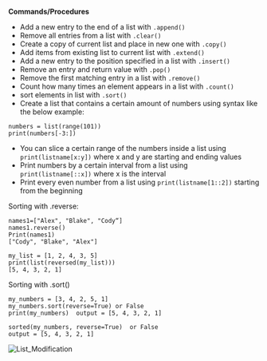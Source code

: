 **Commands/Procedures**

- Add a new entry to the end of a list with ``.append()``
- Remove all entries from a list with ``.clear()``
- Create a copy of current list and place in new one with ``.copy()``
- Add items from existing list to current list with ``.extend()``
- Add a new entry to the position specified in a list with ``.insert()``
- Remove an entry and return value with ``.pop()``
- Remove the first matching entry in a list with ``.remove()``
- Count how many times an element appears in a list with ``.count()``
- sort elements in list with ``.sort()``
- Create a list that contains a certain amount of numbers using syntax like the below example:
```
numbers = list(range(101))
print(numbers[-3:])
```
- You can slice a certain range of the numbers inside a list using ``print(listname[x:y])`` where x and y are starting and ending values
- Print numbers by a certain interval from a list using ``print(listname[::x])`` where x is the interval
- Print every even number from a list using ``print(listname[1::2])`` starting from the beginning

Sorting with .reverse:
```
names1=["Alex", "Blake", "Cody“]
names1.reverse()
Print(names1)
["Cody", "Blake", "Alex"]

my_list = [1, 2, 4, 3, 5]
print(list(reversed(my_list)))
[5, 4, 3, 2, 1]
```

Sorting with .sort()
```
my_numbers = [3, 4, 2, 5, 1]
my_numbers.sort(reverse=True) or False
print(my_numbers)  output = [5, 4, 3, 2, 1]

sorted(my_numbers, reverse=True)  or False
output = [5, 4, 3, 2, 1]
```

![List_Modification](uploads/c453ebb11b5fe05f5668832565c6e80d/List_Modification.png)
